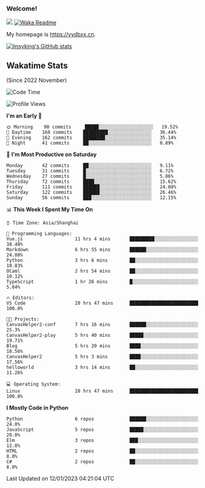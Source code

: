 ### Welcome!

![](https://visitor-badge.glitch.me/badge?page_id=linsyking.linsyking)
[![Waka Readme](https://github.com/linsyking/linsyking/actions/workflows/waka-readme.yml/badge.svg)](https://github.com/linsyking/linsyking/actions/workflows/waka-readme.yml)

My homepage is <https://yydbxx.cn>.

[![linsyking's GitHub stats](https://github-readme-stats.vercel.app/api?username=linsyking&show_icons=true&theme=onedark)](https://github.com/anuraghazra/github-readme-stats)

## Wakatime Stats

(Since 2022 November)

<!--START_SECTION:waka-->
![Code Time](http://img.shields.io/badge/Code%20Time-93%20hrs%2040%20mins-blue)

![Profile Views](http://img.shields.io/badge/Profile%20Views-13-blue)

**I'm an Early 🐤** 

```text
🌞 Morning    90 commits     █████░░░░░░░░░░░░░░░░░░░░   19.52% 
🌆 Daytime    168 commits    █████████░░░░░░░░░░░░░░░░   36.44% 
🌃 Evening    162 commits    ████████░░░░░░░░░░░░░░░░░   35.14% 
🌙 Night      41 commits     ██░░░░░░░░░░░░░░░░░░░░░░░   8.89%

```
📅 **I'm Most Productive on Saturday** 

```text
Monday       42 commits     ██░░░░░░░░░░░░░░░░░░░░░░░   9.11% 
Tuesday      31 commits     █░░░░░░░░░░░░░░░░░░░░░░░░   6.72% 
Wednesday    27 commits     █░░░░░░░░░░░░░░░░░░░░░░░░   5.86% 
Thursday     72 commits     ████░░░░░░░░░░░░░░░░░░░░░   15.62% 
Friday       111 commits    ██████░░░░░░░░░░░░░░░░░░░   24.08% 
Saturday     122 commits    ██████░░░░░░░░░░░░░░░░░░░   26.46% 
Sunday       56 commits     ███░░░░░░░░░░░░░░░░░░░░░░   12.15%

```


📊 **This Week I Spent My Time On** 

```text
⌚︎ Time Zone: Asia/Shanghai

💬 Programming Languages: 
Vue.js                   11 hrs 4 mins       █████████░░░░░░░░░░░░░░░░   38.48% 
Markdown                 6 hrs 55 mins       ██████░░░░░░░░░░░░░░░░░░░   24.08% 
Python                   3 hrs 6 mins        ██░░░░░░░░░░░░░░░░░░░░░░░   10.83% 
OCaml                    2 hrs 54 mins       ██░░░░░░░░░░░░░░░░░░░░░░░   10.12% 
TypeScript               1 hr 26 mins        █░░░░░░░░░░░░░░░░░░░░░░░░   5.04%

🔥 Editors: 
VS Code                  28 hrs 47 mins      █████████████████████████   100.0%

🐱‍💻 Projects: 
CanvasHelper2-conf       7 hrs 16 mins       ██████░░░░░░░░░░░░░░░░░░░   25.3% 
CanvasHelper2-play       5 hrs 40 mins       █████░░░░░░░░░░░░░░░░░░░░   19.71% 
Blog                     5 hrs 20 mins       ████░░░░░░░░░░░░░░░░░░░░░   18.56% 
CanvasHelper2            5 hrs 3 mins        ████░░░░░░░░░░░░░░░░░░░░░   17.56% 
helloworld               3 hrs 14 mins       ██░░░░░░░░░░░░░░░░░░░░░░░   11.26%

💻 Operating System: 
Linux                    28 hrs 47 mins      █████████████████████████   100.0%

```

**I Mostly Code in Python** 

```text
Python                   6 repos             ██████░░░░░░░░░░░░░░░░░░░   24.0% 
JavaScript               5 repos             █████░░░░░░░░░░░░░░░░░░░░   20.0% 
Elm                      3 repos             ███░░░░░░░░░░░░░░░░░░░░░░   12.0% 
HTML                     2 repos             ██░░░░░░░░░░░░░░░░░░░░░░░   8.0% 
C#                       2 repos             ██░░░░░░░░░░░░░░░░░░░░░░░   8.0%

```



 Last Updated on 12/01/2023 04:21:04 UTC
<!--END_SECTION:waka-->
